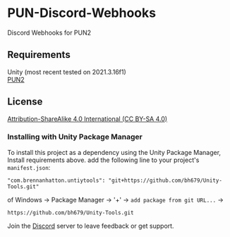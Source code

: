 # PUN-Discord-Webhooks
Discord Webhooks for PUN2

## Requirements
Unity (most recent tested on 2021.3.16f1) <br />
[PUN2](https://docs.unity3d.com/Packages/com.unity.inputsystem@1.4/manual/index.html) 

## License
[Attribution-ShareAlike 4.0 International (CC BY-SA 4.0)](https://creativecommons.org/licenses/by-sa/4.0/)

### Installing with Unity Package Manager
To install this project as a dependency using the Unity Package Manager,
Install requirements above.
add the following line to your project's `manifest.json`:

```
"com.brennanhatton.untiytools": "git+https://github.com/bh679/Unity-Tools.git"
```

of 
Windows -> Package Manager -> '+' -> `add package from git URL...` ->
```
https://github.com/bh679/Unity-Tools.git
```

Join the [Discord](https://discord.gg/VC8gZ2GNHs "Join Discord server") server to leave feedback or get support.
